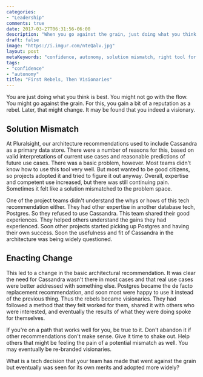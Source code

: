 ```yaml
---
categories:
- "Leadership"
comments: true
date: 2017-03-27T06:31:56-06:00
description: "When you go against the grain, just doing what you think is best, you're branded a rebel.  Later, you might be a visionary."
draft: false
image: "https://i.imgur.com/nteQalv.jpg"
layout: post
metaKeywords: "confidence, autonomy, solution mismatch, right tool for the job"
tags:
- "confidence"
- "autonomy"
title: "First Rebels, Then Visionaries"
---
```


You are just doing what you think is best.  You might not go with the flow.  You might go against the grain.  For this, you gain a bit of a reputation as a rebel.  Later, that might change.  It may be found that you indeed a visionary.

<!--more-->

## Solution Mismatch

At Pluralsight, our architecture recommendations used to include Cassandra as a primary data store.  There were a number of reasons for this, based on valid interpretations of current use cases and reasonable predictions of future use cases.  There was a basic problem, however.  Most teams didn't know how to use this tool very well.  But most wanted to be good citizens, so projects adopted it and tried to figure it out anyway.  Overall, expertise and competent use increased, but there was still continuing pain.  Sometimes it felt like a solution mismatched to the problem space.

One of the project teams didn't understand the whys or hows of this tech recommendation either.  They had other expertise in another database tech, Postgres.  So they refused to use Cassandra.  This team shared their good experiences.  They helped others understand the gains they had experienced.  Soon other projects started picking up Postgres and having their own success.  Soon the usefulness and fit of Cassandra in the architecture was being widely questioned.

## Enacting Change

This led to a change in the basic architectural recommendation.  It was clear the need for Cassandra wasn't there in most cases and that real use cases were better addressed with something else.  Postgres became the de facto replacement recommendation, and soon most were happy to use it instead of the previous thing.  Thus the rebels became visionaries.  They had followed a method that they felt worked for them, shared it with others who were interested, and eventually the results of what they were doing spoke for themselves. 

If you're on a path that works well for you, be true to it.  Don't abandon it if other recommendations don't make sense.  Give it time to shake out.  Help others that might be feeling the pain of a potential mismatch as well.  You may eventually be re-branded visionaries.

What is a tech decision that your team has made that went against the grain but eventually was seen for its own merits and adopted more widely?
